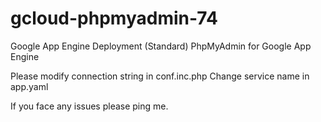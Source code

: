 # gcloud-phpmyadmin-74

Google App Engine Deployment (Standard)
PhpMyAdmin for Google App Engine 

Please modify connection string in conf.inc.php 
Change service name in app.yaml 


If you face any issues please ping me.
